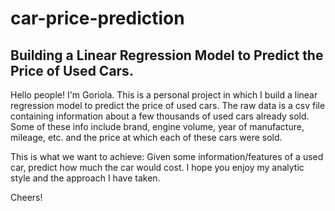 # car-price-prediction
## Building a Linear Regression Model to Predict the Price of Used Cars.

Hello people! I'm Goriola. 
This is a personal project in which I build a linear regression model to predict the price of used cars.
The raw data is a csv file containing information about a few thousands of used cars already sold. 
Some of these info include brand, engine volume, year of manufacture, mileage, etc. and the price at which each of these cars were sold.

This is what we want to achieve: Given some information/features of a used car, predict how much the car would cost.
I hope you enjoy my analytic style and the approach I have taken.

Cheers!
